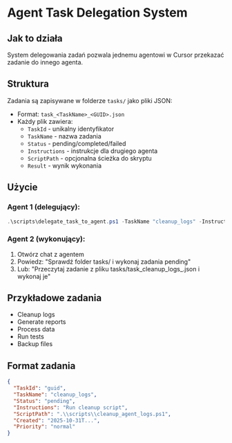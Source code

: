 # Agent Task Delegation System

## Jak to działa

System delegowania zadań pozwala jednemu agentowi w Cursor przekazać zadanie do innego agenta.

## Struktura

Zadania są zapisywane w folderze `tasks/` jako pliki JSON:
- Format: `task_<TaskName>_<GUID>.json`
- Każdy plik zawiera:
  - `TaskId` - unikalny identyfikator
  - `TaskName` - nazwa zadania
  - `Status` - pending/completed/failed
  - `Instructions` - instrukcje dla drugiego agenta
  - `ScriptPath` - opcjonalna ścieżka do skryptu
  - `Result` - wynik wykonania

## Użycie

### Agent 1 (delegujący):
```powershell
.\scripts\delegate_task_to_agent.ps1 -TaskName "cleanup_logs" -Instructions "Run cleanup_agent_logs.ps1 and report how many logs were moved" -ScriptPath ".\scripts\cleanup_agent_logs.ps1"
```

### Agent 2 (wykonujący):
1. Otwórz chat z agentem
2. Powiedz: "Sprawdź folder tasks/ i wykonaj zadania pending"
3. Lub: "Przeczytaj zadanie z pliku tasks/task_cleanup_logs_<GUID>.json i wykonaj je"

## Przykładowe zadania

- Cleanup logs
- Generate reports  
- Process data
- Run tests
- Backup files

## Format zadania

```json
{
  "TaskId": "guid",
  "TaskName": "cleanup_logs",
  "Status": "pending",
  "Instructions": "Run cleanup script",
  "ScriptPath": ".\\scripts\\cleanup_agent_logs.ps1",
  "Created": "2025-10-31T...",
  "Priority": "normal"
}
```


